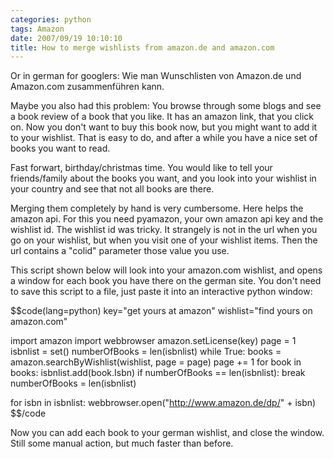 ```yaml
---
categories: python
tags: Amazon
date: 2007/09/19 10:10:10
title: How to merge wishlists from amazon.de and amazon.com
---
```

Or in german for googlers: Wie man Wunschlisten von Amazon.de und Amazon.com zusammenführen kann.

Maybe you also had this problem:
You browse through some blogs and see a book review of a book that you like. It has an amazon link, that you click on. Now you don't want to buy this book now, but you might want to add it to your wishlist. That is easy to do, and after a while you have a nice set of books you want to read.

Fast forwart, birthday/christmas time. You would like to tell your friends/family about the books you want, and you look into your wishlist in your country and see that not all books are there.

Merging them completely by hand is very cumbersome. Here helps the amazon api.
For this you need pyamazon, your own amazon api key and the wishlist id. The wishlist id was tricky. It strangely is not in the url when you go on your wishlist, but when you visit one of your wishlist items. Then the url contains a "colid" parameter those value you use.

This script shown below will look into your amazon.com wishlist, and opens a window for each book you have there on the german site. You don't need to save this script to a file, just paste it into an interactive python window:

$$code(lang=python)
key="get yours at amazon"
wishlist="find yours on amazon.com"

import amazon
import webbrowser
amazon.setLicense(key)
page = 1
isbnlist = set()
numberOfBooks = len(isbnlist)
while True:
  books = amazon.searchByWishlist(wishlist, page = page)
  page += 1
  for book in books:
    isbnlist.add(book.Isbn)
  if numberOfBooks == len(isbnlist):
    break
  numberOfBooks = len(isbnlist)

for isbn in isbnlist:
  webbrowser.open("http://www.amazon.de/dp/" + isbn)
$$/code

Now you can add each book to your german wishlist, and close the window. Still some manual action, but much faster than before.
